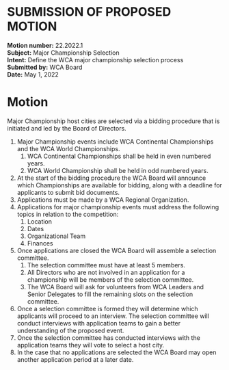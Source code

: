 # SUBMISSION OF PROPOSED MOTION

**Motion number:** 22.2022.1  
**Subject:** Major Championship Selection  
**Intent:** Define the WCA major championship selection process  
**Submitted by:** WCA Board  
**Date:** May 1, 2022  

# Motion

Major Championship host cities are selected via a bidding procedure that is initiated and led by the Board of Directors. 

1. Major Championship events include WCA Continental Championships and the WCA World Championships.
   1. WCA Continental Championships shall be held in even numbered years.
   2. WCA World Championship shall be held in odd numbered years.
2. At the start of the bidding procedure the WCA Board will announce which Championships are available for bidding, along with a deadline for applicants to submit bid documents.
3. Applications must be made by a WCA Regional Organization.
4. Applications for major championship events must address the following topics in relation to the competition:
   1. Location
   2. Dates
   3. Organizational Team
   4. Finances
5. Once applications are closed the WCA Board will assemble a selection committee.
   1. The selection committee must have at least 5 members.
   2. All Directors who are not involved in an application for a championship will be members of the selection committee.
   3. The WCA Board will ask for volunteers from WCA Leaders and Senior Delegates to fill the remaining slots on the selection committee.
6. Once a selection committee is formed they will determine which applicants will proceed to an interview. The selection committee will conduct interviews with application teams to gain a better understanding of the proposed event.
7. Once the selection committee has conducted interviews with the application teams they will vote to select a host city.
8. In the case that no applications are selected the WCA Board may open another application period at a later date.
